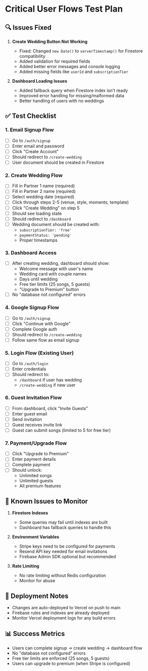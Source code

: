 # Critical User Flows Test Plan

## 🔍 Issues Fixed
1. **Create Wedding Button Not Working**
   - Fixed: Changed `new Date()` to `serverTimestamp()` for Firestore compatibility
   - Added validation for required fields
   - Added better error messages and console logging
   - Added missing fields like `userId` and `subscriptionTier`

2. **Dashboard Loading Issues**
   - Added fallback query when Firestore index isn't ready
   - Improved error handling for missing/malformed data
   - Better handling of users with no weddings

## ✅ Test Checklist

### 1. Email Signup Flow
- [ ] Go to `/auth/signup`
- [ ] Enter email and password
- [ ] Click "Create Account"
- [ ] Should redirect to `/create-wedding`
- [ ] User document should be created in Firestore

### 2. Create Wedding Flow
- [ ] Fill in Partner 1 name (required)
- [ ] Fill in Partner 2 name (required)
- [ ] Select wedding date (required)
- [ ] Click through steps 2-5 (venue, style, moments, template)
- [ ] Click "Create Wedding" on step 5
- [ ] Should see loading state
- [ ] Should redirect to `/dashboard`
- [ ] Wedding document should be created with:
  - `subscriptionTier: 'free'`
  - `paymentStatus: 'pending'`
  - Proper timestamps

### 3. Dashboard Access
- [ ] After creating wedding, dashboard should show:
  - Welcome message with user's name
  - Wedding card with couple names
  - Days until wedding
  - Free tier limits (25 songs, 5 guests)
  - "Upgrade to Premium" button
- [ ] No "database not configured" errors

### 4. Google Signup Flow
- [ ] Go to `/auth/signup`
- [ ] Click "Continue with Google"
- [ ] Complete Google auth
- [ ] Should redirect to `/create-wedding`
- [ ] Follow same flow as email signup

### 5. Login Flow (Existing User)
- [ ] Go to `/auth/login`
- [ ] Enter credentials
- [ ] Should redirect to:
  - `/dashboard` if user has wedding
  - `/create-wedding` if new user

### 6. Guest Invitation Flow
- [ ] From dashboard, click "Invite Guests"
- [ ] Enter guest email
- [ ] Send invitation
- [ ] Guest receives invite link
- [ ] Guest can submit songs (limited to 5 for free tier)

### 7. Payment/Upgrade Flow
- [ ] Click "Upgrade to Premium"
- [ ] Enter payment details
- [ ] Complete payment
- [ ] Should unlock:
  - Unlimited songs
  - Unlimited guests
  - All premium features

## 🐛 Known Issues to Monitor

1. **Firestore Indexes**
   - Some queries may fail until indexes are built
   - Dashboard has fallback queries to handle this

2. **Environment Variables**
   - Stripe keys need to be configured for payments
   - Resend API key needed for email invitations
   - Firebase Admin SDK optional but recommended

3. **Rate Limiting**
   - No rate limiting without Redis configuration
   - Monitor for abuse

## 🚀 Deployment Notes

- Changes are auto-deployed to Vercel on push to main
- Firebase rules and indexes are already deployed
- Monitor Vercel deployment logs for any build errors

## 📊 Success Metrics

- Users can complete signup → create wedding → dashboard flow
- No "database not configured" errors
- Free tier limits are enforced (25 songs, 5 guests)
- Users can upgrade to premium (when Stripe is configured)